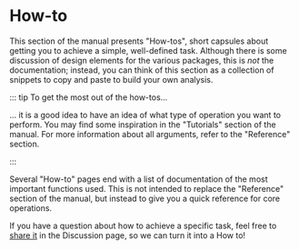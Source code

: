 # How-to

This section of the manual presents "How-tos", short capsules about getting you to achieve
a simple, well-defined task. Although there is some discussion of design elements for the
various packages, this is *not* the documentation; instead, you can think of this section as
a collection of snippets to copy and paste to build your own analysis.

::: tip To get the most out of the how-tos...

... it is a good idea to have an idea of what type of operation you want to perform. You may
find some inspiration in the "Tutorials" section of the manual. For more information about
all arguments, refer to the "Reference" section.

:::

Several "How-to" pages end with a list of documentation of the most important functions
used. This is not intended to replace the "Reference" section of the manual, but instead to
give you a quick reference for core operations.

If you have a question about how to achieve a specific task, feel free to [share it](https://github.com/PoisotLab/SpeciesDistributionToolkit.jl/discussions/categories/ideas) in the Discussion page, so we can turn it into a How to!
